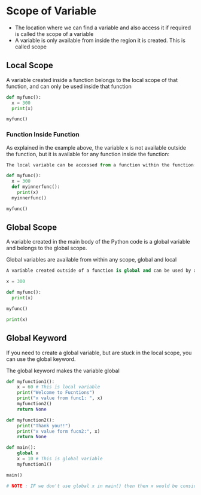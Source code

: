 # Scope of Variable

* The location where we can find a variable and also access it if required is called the scope of a variable
* A variable is only available from inside the region it is created. This is called scope

## Local Scope

A variable created inside a function belongs to the local scope of that function, and can only be used inside that function
```py
def myfunc():
  x = 300
  print(x)

myfunc()
```

### Function Inside Function

As explained in the example above, the variable x is not available outside the function, but it is available for any function inside the function:
```py
The local variable can be accessed from a function within the function:

def myfunc():
  x = 300
  def myinnerfunc():
    print(x)
  myinnerfunc()

myfunc()
```

## Global Scope
A variable created in the main body of the Python code is a global variable and belongs to the global scope.

Global variables are available from within any scope, global and local

```py
A variable created outside of a function is global and can be used by anyone:

x = 300

def myfunc():
  print(x)

myfunc()

print(x)
```

## Global Keyword
If you need to create a global variable, but are stuck in the local scope, you can use the global keyword.

The global keyword makes the variable global

```py
def myfunction1():
	x = 60 # This is local variable
	print("Welcome to Fucntions")
	print("x value from func1: ", x)
	myfunction2()
	return None

def myfunction2():
	print("Thank you!!")
	print("x value form fucn2:", x)
	return None

def main():
	global x
	x = 10 # This is global variable
	myfunction1()

main()

# NOTE : IF we don't use global x in main() then then x would be considered as local variable
```